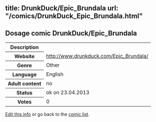 title: DrunkDuck/Epic_Brundala
url: "/comics/DrunkDuck_Epic_Brundala.html"
---
Dosage comic DrunkDuck/Epic_Brundala
-----------------------------------------

<table class="comicinfo">
<tr>
<th>Description</th><td></td>
</tr>
<tr>
<th>Website</th><td><a href="http://www.drunkduck.com/Epic_Brundala/">http://www.drunkduck.com/Epic_Brundala/</a></td>
</tr>
<tr>
<th>Genre</th><td>Other</td>
</tr>
<tr>
<th>Language</th><td>English</td>
</tr>
<tr>
<th>Adult content</th><td>no</td>
</tr>
<tr>
<th>Status</th><td>ok on 23.04.2013</td>
</tr>
<tr>
<th>Votes</th><td>0</div></td>
</tr>
</table>

[Edit this info](/comics/DrunkDuck_Epic_Brundala_edit.html) or go back to the [comic list](../comic-index.html).
